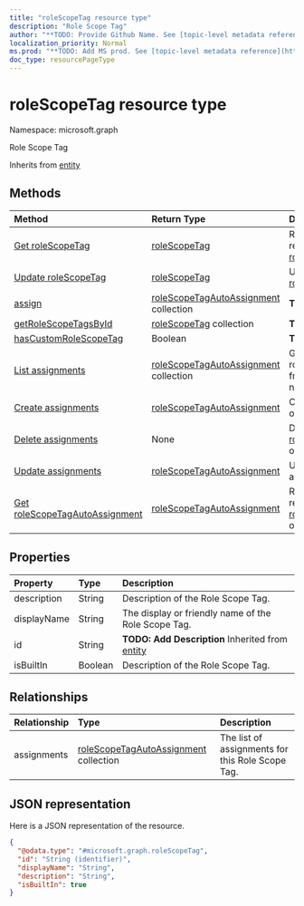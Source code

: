 ```yaml
---
title: "roleScopeTag resource type"
description: "Role Scope Tag"
author: "**TODO: Provide Github Name. See [topic-level metadata reference](https://msgo.azurewebsites.net/add/document/guidelines/metadata.html#topic-level-metadata)**"
localization_priority: Normal
ms.prod: "**TODO: Add MS prod. See [topic-level metadata reference](https://msgo.azurewebsites.net/add/document/guidelines/metadata.html#topic-level-metadata)**"
doc_type: resourcePageType
---
```


# roleScopeTag resource type


Namespace: microsoft.graph

Role Scope Tag


Inherits from [entity](../resources/entity.md)

## Methods
|Method|Return Type|Description|
|:---|:---|:---|
|[Get roleScopeTag](../api/rolescopetag-get.md)|[roleScopeTag](../resources/rolescopetag.md)|Read the properties and relationships of a [roleScopeTag](../resources/rolescopetag.md) object.|
|[Update roleScopeTag](../api/rolescopetag-update.md)|[roleScopeTag](../resources/rolescopetag.md)|Update the properties of a [roleScopeTag](../resources/rolescopetag.md) object.|
|[assign](../api/rolescopetag-assign.md)|[roleScopeTagAutoAssignment](../resources/rolescopetagautoassignment.md) collection|**TODO: Add Description**|
|[getRoleScopeTagsById](../api/rolescopetag-getrolescopetagsbyid.md)|[roleScopeTag](../resources/rolescopetag.md) collection|**TODO: Add Description**|
|[hasCustomRoleScopeTag](../api/rolescopetag-hascustomrolescopetag.md)|Boolean|**TODO: Add Description**|
|[List assignments](../api/rolescopetag-list-assignments.md)|[roleScopeTagAutoAssignment](../resources/rolescopetagautoassignment.md) collection|Get the roleScopeTagAutoAssignments from the assignments navigation property.|
|[Create assignments](../api/rolescopetag-post-assignments.md)|[roleScopeTagAutoAssignment](../resources/rolescopetagautoassignment.md)|Create a new assignments object.|
|[Delete assignments](../api/rolescopetag-delete-assignments.md)|None|Delete an [roleScopeTagAutoAssignment](../resources/rolescopetagautoassignment.md) object.|
|[Update assignments](../api/rolescopetag-update-assignments.md)|[roleScopeTagAutoAssignment](../resources/rolescopetagautoassignment.md)|Update the properties of an assignments object.|
|[Get roleScopeTagAutoAssignment](../api/rolescopetagautoassignment-get.md)|[roleScopeTagAutoAssignment](../resources/rolescopetagautoassignment.md)|Read the properties and relationships of a [roleScopeTagAutoAssignment](../resources/rolescopetagautoassignment.md) object.|

## Properties
|Property|Type|Description|
|:---|:---|:---|
|description|String|Description of the Role Scope Tag.|
|displayName|String|The display or friendly name of the Role Scope Tag.|
|id|String|**TODO: Add Description** Inherited from [entity](../resources/entity.md)|
|isBuiltIn|Boolean|Description of the Role Scope Tag.|

## Relationships
|Relationship|Type|Description|
|:---|:---|:---|
|assignments|[roleScopeTagAutoAssignment](../resources/rolescopetagautoassignment.md) collection|The list of assignments for this Role Scope Tag.|

## JSON representation
Here is a JSON representation of the resource.
<!-- {
  "blockType": "resource",
  "keyProperty": "id",
  "@odata.type": "microsoft.graph.roleScopeTag",
  "baseType": "microsoft.graph.entity",
  "openType": false
}
-->
``` json
{
  "@odata.type": "#microsoft.graph.roleScopeTag",
  "id": "String (identifier)",
  "displayName": "String",
  "description": "String",
  "isBuiltIn": true
}
```

